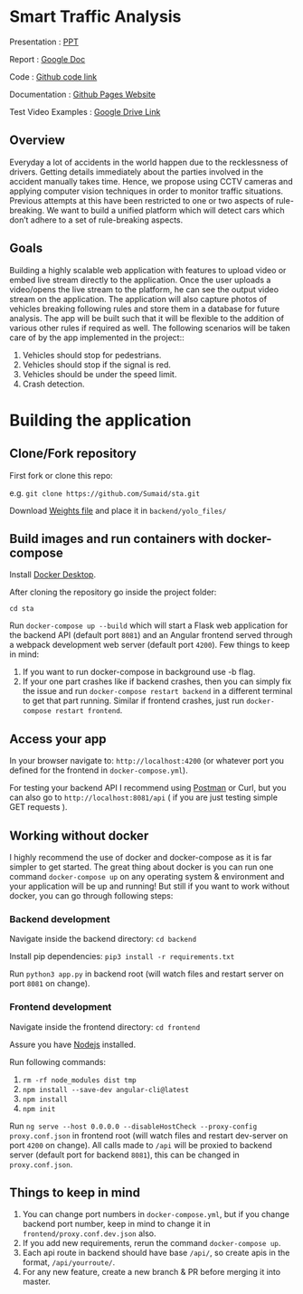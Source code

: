 # Smart Traffic Analysis


Presentation : [PPT](https://docs.google.com/presentation/d/1kDze7DhWdZDHkGL_AFtDGlgB0OhIKKMeBao2gsWz7cs/edit?usp=sharing)

Report : [Google Doc](https://docs.google.com/document/d/11iDqzZGAzez94tyzEA0_Ovs7kVi_bPORqTwjcQncoNY/edit?usp=sharing)

Code : [Github code link](https://github.com/Sumaid/btp2)

Documentation : [Github Pages Website](https://sumaid.github.io/btp2/)

Test Video Examples : [Google Drive Link](https://drive.google.com/drive/folders/10w9AgAyM6ImLYbiyJKuyXEGg-glvu6vw?usp=sharing)

## Overview

Everyday a lot of accidents in the world happen due to the recklessness of drivers. Getting details immediately about the parties involved in the accident manually takes time. Hence, we propose using CCTV cameras and applying computer vision techniques in order to monitor traffic situations. Previous attempts at this have been restricted to one or two aspects of rule-breaking. We want to build a unified platform which will detect cars which don’t adhere to a set of rule-breaking aspects.

## Goals

Building a highly scalable web application with features to upload video or embed live stream directly to the application. Once the user uploads a video/opens the live stream to the platform, he can see the output video stream on the application.
The application will also capture photos of vehicles breaking following rules and store them in a database for future analysis. The app will be built such that it will be flexible to the addition of various other rules if required as well.
	The following scenarios will be taken care of by the app implemented in the project::
1. Vehicles should stop for pedestrians.
2. Vehicles should stop if the signal is red.
3. Vehicles should be under the speed limit.
4. Crash detection.

# Building the application

## Clone/Fork repository

First fork or clone this repo:

e.g. `git clone https://github.com/Sumaid/sta.git`
 
 Download [Weights file](https://pjreddie.com/media/files/yolov3.weights) and place it in `backend/yolo_files/`

## Build images and run containers with docker-compose

Install [Docker Desktop](https://docs.docker.com/get-docker/).

After cloning the repository go inside the project folder:

`cd sta`

Run `docker-compose up --build` which will start a Flask web application for the backend API (default port `8081`) and an Angular frontend served through a webpack development web server (default port `4200`).
Few things to keep in mind:
1. If you want to run docker-compose in background use -b flag.
2. If your one part crashes like if backend crashes, then you can simply fix the issue and run `docker-compose restart backend` in a different terminal to get that part running.
Similar if frontend crashes, just run `docker-compose restart frontend`.

## Access your app

In your browser navigate to: `http://localhost:4200` (or whatever port you defined for the frontend in `docker-compose.yml`).

For testing your backend API I recommend using [Postman](https://www.getpostman.com/) or Curl, but you can also go to `http://localhost:8081/api` ( if you are just testing simple GET requests ).
  

## Working __without__ docker 

I highly recommend the use of docker and docker-compose as it is far simpler to get started. The great thing about docker is you can run one command `docker-compose up` on any operating system & environment and your application will be up and running!
But still if you want to work without docker, you can go through following steps:

### Backend development

Navigate inside the backend directory: `cd backend`

Install pip dependencies: `pip3 install -r requirements.txt`

Run `python3 app.py` in backend root (will watch files and restart server on port `8081` on change).

### Frontend development

Navigate inside the frontend directory: `cd frontend`

Assure you have [Nodejs](https://nodejs.org/en/) installed.

Run following commands: 
1. `rm -rf node_modules dist tmp` 
2. `npm install --save-dev angular-cli@latest`
3. `npm install`
4. `npm init`

Run `ng serve --host 0.0.0.0 --disableHostCheck --proxy-config proxy.conf.json` in frontend root (will watch files and restart dev-server on port `4200` on change).
All calls made to `/api` will be proxied to backend server (default port for backend `8081`), this can be changed in `proxy.conf.json`.

## Things to keep in mind

1. You can change port numbers in `docker-compose.yml`, but if you change backend port number, 
keep in mind to change it in `frontend/proxy.conf.dev.json` also.
2. If you add new requirements, rerun the command `docker-compose up`.
3. Each api route in backend should have base `/api/`, so create apis in the format, `/api/yourroute/`.
4. For any new feature, create a new branch & PR before merging it into master.